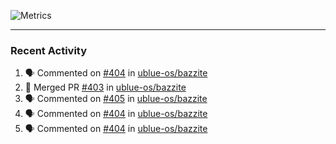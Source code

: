 ![Metrics](https://metrics.lecoq.io/KyleGospo?template=classic&base=header%2C%20activity%2C%20community%2C%20repositories%2C%20metadata&base.indepth=false&base.hireable=false&base.skip=false&config.timezone=America%2FLos_Angeles)

---
### Recent Activity
<!--START_SECTION:activity-->
1. 🗣 Commented on [#404](https://github.com/ublue-os/bazzite/issues/404#issuecomment-1746090955) in [ublue-os/bazzite](https://github.com/ublue-os/bazzite)
2. 🎉 Merged PR [#403](https://github.com/ublue-os/bazzite/pull/403) in [ublue-os/bazzite](https://github.com/ublue-os/bazzite)
3. 🗣 Commented on [#405](https://github.com/ublue-os/bazzite/issues/405#issuecomment-1745833659) in [ublue-os/bazzite](https://github.com/ublue-os/bazzite)
4. 🗣 Commented on [#404](https://github.com/ublue-os/bazzite/issues/404#issuecomment-1745812920) in [ublue-os/bazzite](https://github.com/ublue-os/bazzite)
5. 🗣 Commented on [#404](https://github.com/ublue-os/bazzite/issues/404#issuecomment-1745810600) in [ublue-os/bazzite](https://github.com/ublue-os/bazzite)
<!--END_SECTION:activity-->
